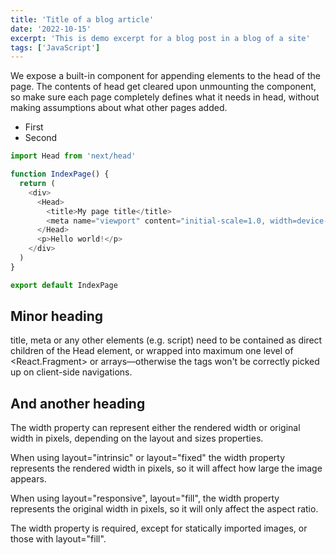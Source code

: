 ```yaml
---
title: 'Title of a blog article'
date: '2022-10-15'
excerpt: 'This is demo excerpt for a blog post in a blog of a site'
tags: ['JavaScript']
---
```


We expose a built-in component for appending elements to the head of the page. The contents of head get cleared upon unmounting the component, so make sure each page completely defines what it needs in head, without making assumptions about what other pages added.

- First
- Second

```js
import Head from 'next/head'

function IndexPage() {
  return (
    <div>
      <Head>
        <title>My page title</title>
        <meta name="viewport" content="initial-scale=1.0, width=device-width" />
      </Head>
      <p>Hello world!</p>
    </div>
  )
}

export default IndexPage
```

## Minor heading

title, meta or any other elements (e.g. script) need to be contained as direct children of the Head element, or wrapped into maximum one level of <React.Fragment> or arrays—otherwise the tags won't be correctly picked up on client-side navigations.

## And another heading

The width property can represent either the rendered width or original width in pixels, depending on the layout and sizes properties.

When using layout="intrinsic" or layout="fixed" the width property represents the rendered width in pixels, so it will affect how large the image appears.

When using layout="responsive", layout="fill", the width property represents the original width in pixels, so it will only affect the aspect ratio.

The width property is required, except for statically imported images, or those with layout="fill".
